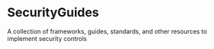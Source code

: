 # SecurityGuides
A collection of frameworks, guides, standards, and other resources to implement security controls
